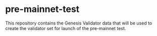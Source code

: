 # pre-mainnet-test
This repository contains the Genesis Validator data that will be used to create the validator set for launch of the pre-mainnet test.

